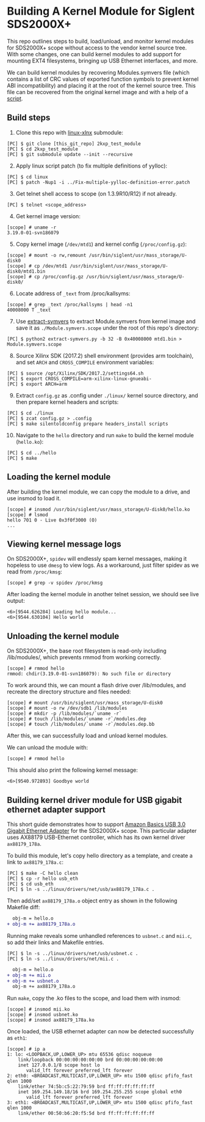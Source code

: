 Building A Kernel Module for Siglent SDS2000X+
==============================================

This repo outlines steps to build, load/unload, and monitor kernel modules for SDS2000X+ scope
without access to the vendor kernel source tree. With some changes, one can build kernel modules
to add support for mounting EXT4 filesystems, bringing up USB Ethernet interfaces, and more.

We can build kernel modules by recovering Modules.symvers file (which contains a list of CRC values
of exported function symbols to prevent kernel ABI incompatibility) and placing it at the root of
the kernel source tree. This file can be recovered from the original kernel image and with a help
of a [script](https://github.com/bol-van/extract-symvers-ng).

## Build steps

1. Clone this repo with [linux-xlnx](https://github.com/Xilinx/linux-xlnx) submodule:

```
[PC] $ git clone [this_git_repo] 2kxp_test_module
[PC] $ cd 2kxp_test_module
[PC] $ git submodule update --init --recursive
```

2. Apply linux script patch (to fix multiple definitions of yylloc):

```
[PC] $ cd linux
[PC] $ patch -Nup1 -i ../Fix-multiple-yylloc-definition-error.patch
```

3. Get telnet shell access to scope (on 1.3.9R10/R12) if not already.

```
[PC] $ telnet <scope_address>
```

4. Get kernel image version:

```
[scope] # uname -r
3.19.0-01-svn186079
```

5. Copy kernel image (`/dev/mtd1`) and kernel config (`/proc/config.gz`):

```
[scope] # mount -o rw,remount /usr/bin/siglent/usr/mass_storage/U-disk0
[scope] # cp /dev/mtd1 /usr/bin/siglent/usr/mass_storage/U-disk0/mtd1.bin
[scope] # cp /proc/config.gz /usr/bin/siglent/usr/mass_storage/U-disk0/
```

6. Locate address of `_text` from /proc/kallsyms:

```
[scope] # grep _text /proc/kallsyms | head -n1
40008000 T _text
```

7. Use [extract-symvers](https://github.com/bol-van/extract-symvers-ng) to extract Module.symvers from kernel image and save it as `./Module.symvers.scope` under the root of this repo's directory:

```
[PC] $ python2 extract-symvers.py -b 32 -B 0x40008000 mtd1.bin > Module.symvers.scope
```

8. Source Xilinx SDK (2017.2) shell environment (provides arm toolchain), and set `ARCH` and `CROSS_COMPILE` environment variables:

```
[PC] $ source /opt/Xilinx/SDK/2017.2/settings64.sh
[PC] $ export CROSS_COMPILE=arm-xilinx-linux-gnueabi-
[PC] $ export ARCH=arm
```

9. Extract `config.gz` as .config under `./linux/` kernel source directory, and then prepare kernel headers and scripts:

```
[PC] $ cd ./linux
[PC] $ zcat config.gz > .config
[PC] $ make silentoldconfig prepare headers_install scripts
```

10. Navigate to the `hello` directory and run `make` to build the kernel module (`hello.ko`):

```
[PC] $ cd ../hello
[PC] $ make
```

## Loading the kernel module

After building the kernel module, we can copy the module to a drive, and use insmod to load it.

```
[scope] # insmod /usr/bin/siglent/usr/mass_storage/U-disk0/hello.ko
[scope] # lsmod
hello 701 0 - Live 0x3f0f3000 (O)
...
```

## Viewing kernel message logs

On SDS2000X+, `spidev` will endlessly spam kernel messages, making it hopeless to use `dmesg` to view logs. As a workaround, just filter spidev as we read from `/proc/kmsg`:

```
[scope] # grep -v spidev /proc/kmsg
```

After loading the kernel module in another telnet session, we should see live output:

```
<6>[9544.626284] Loading hello module...
<6>[9544.630104] Hello world
```

## Unloading the kernel module

On SDS2000X+, the base root filesystem is read-only including /lib/modules/, which prevents rmmod from working correctly.

```
[scope] # rmmod hello
rmmod: chdir(3.19.0-01-svn186079): No such file or directory
```

To work around this, we can mount a flash drive over /lib/modules, and recreate the directory structure and files needed:

```
[scope] # mount /usr/bin/siglent/usr/mass_storage/U-disk0
[scope] # mount -o rw /dev/sdb1 /lib/modules
[scope] # mkdir -p /lib/modules/`uname -r`
[scope] # touch /lib/modules/`uname -r`/modules.dep
[scope] # touch /lib/modules/`uname -r`/modules.dep.bb
```

After this, we can successfully load and unload kernel modules.

We can unload the module with:

```
[scope] # rmmod hello
```

This should also print the following kernel message:

```
<6>[9540.972893] Goodbye world
```

## Building kernel driver module for USB gigabit ethernet adapter support

This short guide demonstrates how to support [Amazon Basics USB 3.0 Gigabit Ethernet Adapter](https://www.amazon.com/AmazonBasics-1000-Gigabit-Ethernet-Adapter/dp/B00M77HMU0)
for the SDS2000X+ scope. This particular adapter uses AX88179 USB-Ethernet controller, which has
its own kernel driver `ax88179_178a`.

To build this module, let's copy hello directory as a template, and create a link to `ax88179_178a.c`:

```
[PC] $ make -C hello clean
[PC] $ cp -r hello usb_eth
[PC] $ cd usb_eth
[PC] $ ln -s ../linux/drivers/net/usb/ax88179_178a.c .
```

Then add/set `ax88179_178a.o` object entry as shown in the following Makefile diff:

```patch
  obj-m = hello.o
+ obj-m += ax88179_178a.o
```

Running make reveals some unhandled references to `usbnet.c` and `mii.c`, so add their links and Makefile entries.

```
[PC] $ ln -s ../linux/drivers/net/usb/usbnet.c .
[PC] $ ln -s ../linux/drivers/net/mii.c .
```

```patch
  obj-m = hello.o
+ obj-m += mii.o
+ obj-m += usbnet.o
  obj-m += ax88179_178a.o
```

Run `make`, copy the .ko files to the scope, and load them with insmod:

```
[scope] # insmod mii.ko
[scope] # insmod usbnet.ko
[scope] # insmod ax88179_178a.ko
```

Once loaded, the USB ethernet adapter can now be detected successfully as `eth1`:

```
[scope] # ip a
1: lo: <LOOPBACK,UP,LOWER_UP> mtu 65536 qdisc noqueue
    link/loopback 00:00:00:00:00:00 brd 00:00:00:00:00:00
    inet 127.0.0.1/8 scope host lo
       valid_lft forever preferred_lft forever
2: eth0: <BROADCAST,MULTICAST,UP,LOWER_UP> mtu 1500 qdisc pfifo_fast qlen 1000
    link/ether 74:5b:c5:22:79:59 brd ff:ff:ff:ff:ff:ff
    inet 169.254.149.18/16 brd 169.254.255.255 scope global eth0
       valid_lft forever preferred_lft forever
3: eth1: <BROADCAST,MULTICAST,UP,LOWER_UP> mtu 1500 qdisc pfifo_fast qlen 1000
    link/ether 00:50:b6:20:f5:5d brd ff:ff:ff:ff:ff:ff
```
